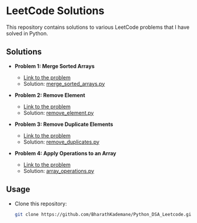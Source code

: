 # LeetCode Solutions

This repository contains solutions to various LeetCode problems that I have solved in Python.

## Solutions

- **Problem 1: Merge Sorted Arrays**
  - [Link to the problem](https://leetcode.com/problems/merge-sorted-array/)
  - Solution: [merge_sorted_arrays.py](./merge_sorted_arrays.py)

- **Problem 2: Remove Element**
  - [Link to the problem](https://leetcode.com/problems/remove-element/)
  - Solution: [remove_element.py](./remove_element.py)
    
- **Problem 3: Remove Duplicate Elements**
  - [Link to the problem](https://leetcode.com/problems/remove-duplicates-from-sorted-array/)
  - Solution: [remove_duplicates.py](./remove_duplicates.py)
 
- **Problem 4: Apply Operations to an Array**
  - [Link to the problem](https://leetcode.com/problems/apply-operations-to-an-array/)
  - Solution: [array_operations.py](./array_operations.py)

## Usage

- Clone this repository:
  ```bash
  git clone https://github.com/BharathKademane/Python_DSA_Leetcode.git
